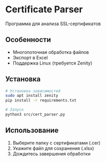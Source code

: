 # Certificate Parser

Программа для анализа SSL-сертификатов

## Особенности
- Многопоточная обработка файлов
- Экспорт в Excel
- Поддержка Linux (требуется Zenity)

## Установка

```bash
# Установка зависимостей
sudo apt install zenity
pip install -r requirements.txt

# Запуск
python3 src/cert_parser.py
```

## Использование
1. Выберите папку с сертификатами (.cer)
2. Укажите файл для сохранения (.xlsx)
3. Дождитесь завершения обработки

